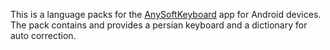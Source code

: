 This is a language packs for the [AnySoftKeyboard](https://github.com/AnySoftKeyboard/AnySoftKeyboard) app for Android devices.
The pack contains and provides a persian keyboard and a dictionary for auto correction.